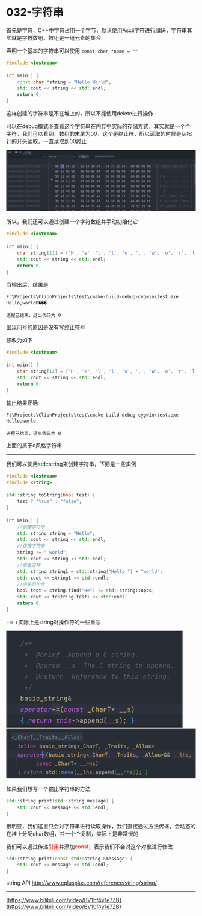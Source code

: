 # 032-字符串

首先是字符，C++中字符占用一个字节，默认使用Ascii字符进行编码，字符串其实就是字符数组，数组是一组元素的集合

声明一个基本的字符串可以使用 `const char *name = ""`

```c++
#include <iostream>

int main() {
    const char *string = "Hello World";
    std::cout << string << std::endl;
    return 0;
}
```

这样创建的字符串是不在堆上的，所以不能使用delete进行操作

可以在debug模式下查看这个字符串在内存中实际的存储方式，其实就是一个个字符，我们可以看到，数组的末尾为00，这个是终止符，所以读取的时候是从指针的开头读取，一直读取到00终止

![image-20220326224419397](img/image-20220326224419397.png)

所以，我们还可以通过创建一个字符数组并手动初始化它

```c++
#include <iostream>

int main() {
    char string[11] = {'H', 'e', 'l', 'l', 'o', ',', 'w', 'o', 'r', 'l', 'd'};
    std::cout << string << std::endl;
    return 0;
}
```

当输出后，结果是

```
F:\Projects\ClionProjects\test\cmake-build-debug-cygwin\test.exe
Hello,world0���

进程已结束，退出代码为 0
```

出现问号的原因是没有写终止符号

修改为如下

```c++
#include <iostream>

int main() {
    char string[12] = {'H', 'e', 'l', 'l', 'o', ',', 'w', 'o', 'r', 'l', 'd', 0};
    std::cout << string << std::endl;
    return 0;
}
```

输出结果正确

```
F:\Projects\ClionProjects\test\cmake-build-debug-cygwin\test.exe
Hello,world

进程已结束，退出代码为 0
```

上面的属于c风格字符串

<hr>

我们可以使用std::string来创建字符串，下面是一些实例

```c++
#include <iostream>
#include <string>

std::string toString(bool test) {
    test ? "true" : "false";
}

int main() {
    //创建字符串
    std::string string = "Hello";
    std::cout << string << std::endl;
    //连接字符串
    string += " world";
    std::cout << string << std::endl;
    //或者这样
    std::string string1 = std::string("Hello ") + "world";
    std::cout << string1 << std::endl;
    //求是否包含
    bool test = string.find("He") != std::string::npos;
    std::cout << toString(test) << std::endl;
    return 0;
}
```

+= +实际上是string对操作符的一些重写

<img src="img/image-20220326224622236.png" alt="image-20220326224622236" style="zoom:50%;" />

<img src="img/image-20220326224635174.png" alt="image-20220326224635174" style="zoom:50%;" />

如果我们想写一个输出字符串的方法

```c++
std::string print(std::string message) {
    std::cout << message << std::endl;
}
```

很明显，我们这里只会对字符串进行读取操作，我们直接通过方法传递，会动态的在堆上分配char数组，并一个个复制，实际上是非常慢的

我们可以通过传递<font color="red">引用</font>并添加<font color="red">const</font>，表示我们不会对这个对象进行修改

```c++
std::string print(const std::string &message) {
    std::cout << message << std::endl;
}
```

string API http://www.cplusplus.com/reference/string/string/

**********

[https://www.bilibili.com/video/BV1bf4y1e7ZB](https://www.bilibili.com/video/BV1bf4y1e7ZB)

